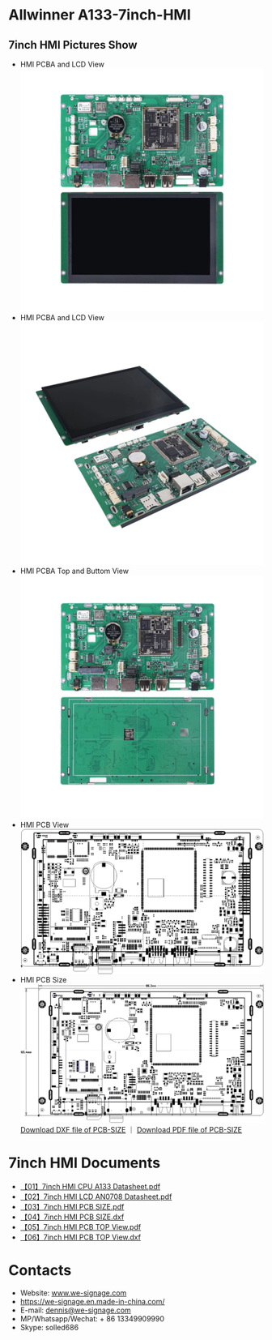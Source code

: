 # Allwinner A133-7inch-HMI

## 7inch HMI Pictures Show
- HMI PCBA and LCD View
![Allwinner A133 7inch HMI PCBA View with LCD](./Documents/PCBA-View-with-LCD-Front.jpeg)
- HMI PCBA and LCD View
![Allwinner A133 7inch HMI PCBA View with LCD](./Documents/PCBA-View-with-LCD.jpeg)
- HMI PCBA Top and Buttom View
![Allwinner A133 7inch HMI PCBA View Top and Buttom](./Documents/PCBA-View.jpeg)
- HMI PCB View
![Allwinner A133 7inch HMI PCB View](./Documents/PCB-View.png)
- HMI PCB Size
![Allwinner A133 7inch HMI PCB View](./Documents/PCB-Size.png)
[Download DXF file of PCB-SIZE](./Documents/RWA030-CARR-V1.0-20230411-SIZE.dxf) ｜ 
[Download PDF file of PCB-SIZE](./Documents/RWA030-CARR-V1.0-20230411-SIZE.pdf)

# 7inch HMI Documents
- [【01】7inch HMI CPU A133 Datasheet.pdf](./Documents/A133_Datasheet_V1.1.pdf)
- [【02】7inch HMI LCD AN0708 Datasheet.pdf](./Documents/AN0708-B3EI302-37E501.pdf)
- [【03】7inch HMI PCB SIZE.pdf](./Documents/RWA030-CARR-V1.0-20230411-SIZE.pdf)
- [【04】7inch HMI PCB SIZE.dxf](./Documents/RWA030-CARR-V1.0-20230411-SIZE.dxf)
- [【05】7inch HMI PCB TOP View.pdf](./Documents/RWA030-CARR-V1.0-20230411-TOP.pdf)
- [【06】7inch HMI PCB TOP View.dxf](./Documents/RWA030-CARR-V1.0-20230411-TOP.dxf)
# Contacts

- Website: www.we-signage.com
- https://we-signage.en.made-in-china.com/
- E-mail: dennis@we-signage.com
- MP/Whatsapp/Wechat: + 86 13349909990
- Skype: solled686